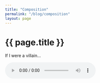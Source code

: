 ```yaml
---
title: "Composition"
permalink: "/blog/composition"
layout: page
---
```


<head>
  <title>{{ page.title }}</title>
</head>
<body>
  <h1>{{ page.title }}</h1>
  <p>If I were a villain...</p>

  <audio controls>
    <source src="/assets/audio/dodoman_theme.mp3" type="audio/mpeg">
    Your browser does not support the audio element.
  </audio>
</body>
 